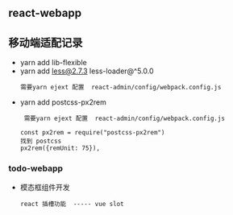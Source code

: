 ## react-webapp
## 移动端适配记录

- yarn add lib-flexible
- yarn add less@2.7.3 less-loader@^5.0.0
  ```
  需要yarn ejext 配置  react-admin/config/webpack.config.js
  ```
- yarn add postcss-px2rem
  ```
   需要yarn ejext 配置  react-admin/config/webpack.config.js

  const px2rem = require("postcss-px2rem")
  找到 postcss
  px2rem({remUnit: 75}),
  ```


### todo-webapp
- 模态框组件开发
  ```
  react 插槽功能  ----- vue slot
  ```